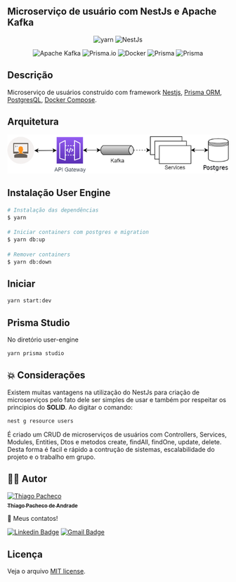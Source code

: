 ## Microserviço de usuário com NestJs e Apache Kafka

<p align="center">
<img src="https://img.shields.io/badge/yarn-%232C8EBB.svg?style=for-the-badge&logo=yarn&logoColor=white" alt="yarn" />

<img src="https://img.shields.io/badge/nestjs-%23E0234E.svg?style=for-the-badge&logo=nestjs&logoColor=white" alt="NestJs" />

<p align="center">
<img src="https://img.shields.io/badge/Apache%20Kafka-000?style=for-the-badge&logo=apachekafka" alt="Apache Kafka" />

<img src="https://img.shields.io/badge/Prisma-3982CE?style=for-the-badge&logo=Prisma&logoColor=white" alt="Prisma.io" />

<img src="https://img.shields.io/badge/docker-%230db7ed.svg?style=for-the-badge&logo=docker&logoColor=white" alt="Docker" />

<img src="https://img.shields.io/badge/postgres-%23316192.svg?style=for-the-badge&logo=postgresql&logoColor=white" alt="Prisma" />

<img src="https://img.shields.io/badge/-Swagger-%23Clojure?style=for-the-badge&logo=swagger&logoColor=white" alt="Prisma" />
  
##  Descrição
Microserviço de usuários construído com framework [Nestjs](https://nestjs.com), [Prisma ORM](https://www.prisma.io/), [PostgresQL](https://www.postgresql.org/), [Docker Compose](https://docs.docker.com/compose/).

## Arquitetura

  <img src="./.assets/diagram.png" alt="Prisma" />

## Instalação User Engine

```bash
# Instalação das dependências
$ yarn

# Iniciar containers com postgres e migration
$ yarn db:up

# Remover containers
$ yarn db:down

```

## Iniciar

```bash
yarn start:dev
```

## Prisma Studio

No diretório user-engine

```bash
yarn prisma studio
```

## **💥 Considerações**

Existem muitas vantagens na utilização do NestJs para criação de microserviços pelo fato dele ser simples de usar e também por respeitar os principios do <strong>SOLID</strong>. Ao digitar o comando:

```bash
nest g resource users
```

É criado um CRUD de microserviços de usuários com Controllers, Services, Modules, Entities, Dtos e metodos create, findAll, findOne, update, delete. Desta forma é facil e rápido a contrução de sistemas, escalabilidade do projeto e o trabalho em grupo.

## **👨‍🚀 Autor**

<a href="https://github.com/tpaphysics">
<img alt="Thiago Pacheco" src="https://images.weserv.nl/?url=avatars.githubusercontent.com/u/46402647?v=4?v=4&h=300&w=300&fit=cover&mask=circle&maxage=7d" width="100px"/>
  <br />
  <sub>
    <b>Thiago Pacheco de Andrade</b>
  </sub>
</a>
<br />
  
👋 Meus contatos!
  
[![Linkedin Badge](https://img.shields.io/badge/-LinkedIn-blue?style=for-the-badge&logo=Linkedin&logoColor=white&link=https://www.linkedin.com/in/thiago-pacheco-200a1a86/ )](https://www.linkedin.com/in/thiago-pacheco-200a1a86/)
[![Gmail Badge](https://img.shields.io/badge/-Gmail-c14438?style=for-the-badge&logo=Gmail&logoColor=white&link=mailto:physics.posgrad.@gmail.com )](mailto:physics.posgrad.@gmail.com)
  
##  Licença
  
  
Veja o arquivo [MIT license](LICENSE ).
